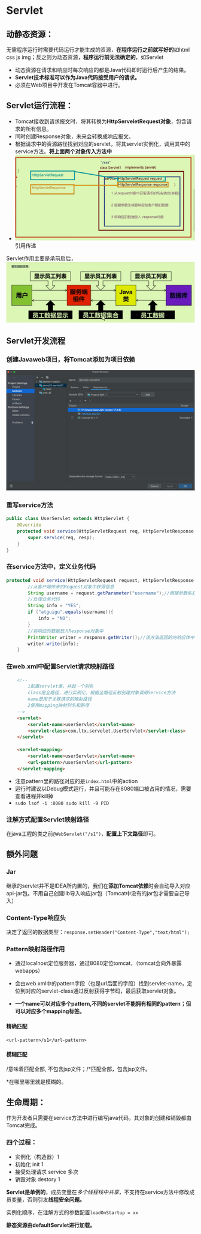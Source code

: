 # Servlet

## 动静态资源：

无需程序运行时需要代码运行才能生成的资源，**在程序运行之前就写好的**如html css js img；反之则为动态资源，**程序运行前无法确定的**，如Servlet

- 动态资源在请求和响应时每次响应的都是Java代码即时运行后产生的结果。
- **Servlet技术标准可以作为Java代码接受用户的请求。**
- 必须在Web项目中开发在Tomcat容器中进行。

## Servlet运行流程：

- Tomcat接收到请求报文时，将其转换为**HttpServeletRequest对象**，包含请求的所有信息。
- 同时创建Response对象，未来会转换成响应报文。
- 根据请求中的资源路径找到对应的servlet，将其servlet实例化，调用其中的service方法。**将上面两个对象传入方法中**
- <img src="../Pic/image-20240106232541939.png" alt="image-20240106232541939" style="zoom:50%;" />引用传递

Servlet作用主要是承前启后，<img src="../Pic/image-20240106233529348.png" alt="image-20240106233529348" style="zoom:50%;" />

## Servlet开发流程

### 创建Javaweb项目，将Tomcat添加为项目依赖

<img src="../Pic/image-20240107163707401.png" alt="image-20240107163707401" style="zoom:50%;" />

### 重写service方法

```java
public class UserServlet extends HttpServlet {
    @Override
    protected void service(HttpServletRequest req, HttpServletResponse resp) throws ServletException, IOException {
        super.service(req, resp);
    }
}
```

### 在service方法中，定义业务代码

```java
protected void service(HttpServletRequest request, HttpServletResponse response) throws ServletException, IOException {
        //从客户端传来的Request对象中获得信息
        String username = request.getParameter("username");//根据参数名获取参数值，可能在url或者请求体中
        //处理业务代码
        String info = "YES";
        if ("atguigu".equals(username)){
            info = "NO";
        }
        //将响应的数据放入Response对象中
        PrintWriter writer = response.getWriter();//该方法返回的向响应体中打印字符的打印流
        writer.write(info);
    }
```



### 在web.xml中配置Servlet请求映射路径

```html
    <!--
        1配置servlet类，并起一个别名
        class是全路径，进行实例化，根据全路径反射创建对象调用Service方法
        name是用于关联请求的映射路径
        2使用mapping映射别名和路径
    -->
    <servlet>
        <servlet-name>userServlet</servlet-name>
        <servlet-class>com.ltx.servelet.UserServlet</servlet-class>
    </servlet>

    <servlet-mapping>
        <servlet-name>userServlet</servlet-name>
        <url-pattern>/userServlet</url-pattern>
    </servlet-mapping>
```

- 注意pattern里的路径对应的是`index.html`中的action
- 运行时建议以Debug模式运行，并且可能存在8080端口被占用的情况，需要查看进程并kill掉
- `sudo lsof -i :8080 sudo kill -9 PID`

### 注解方式配置Servlet映射路径

在java工程的类之前`@WebServlet("/s1")`，**配置上下文路径**即可。

## 额外问题

### Jar

继承的servlet并不是IDEA所内置的，我们在**添加Tomcat依赖**时会自动导入对应api-jar包。不用自己创建lib导入响应jar包（Tomcat中没有的jar包才需要自己导入）

### Content-Type响应头

决定了返回的数据类型：`response.setHeader("Content-Type","text/html");`

### Pattern映射路径作用

- 通过localhost定位服务器，通过8080定位tomcat，（tomcat会向外暴露webapps）

- 会由web.xml中的pattern字段（也是url后面的字段）找到servlet-name，定位到对应的servlet-class通过反射获得字节码，最后获取servlet对象。
- **一个name可以对应多个pattern,不同的servlet不能拥有相同的pattern；但可以对应多个mapping标签。**

#### 精确匹配

`<url-pattern>/s1</url-pattern>`

#### 模糊匹配

/意味着匹配全部, 不包含jsp文件；/*匹配全部，包含jsp文件。

*在哪里哪里就是模糊的。

## 生命周期：

作为开发者只需要在service方法中进行编写java代码，其对象的创建和销毁都由Tomcat完成。

### 四个过程：

- 实例化（构造器）1
- 初始化 init 1
- 接受处理请求 service 多次
- 销毁对象 destory 1

**Servlet是单例的**，成员变量在*多个线程栈中共享*，不支持在service方法中修改成员变量，否则引发**线程安全问题。**

实例化顺序，在注解方式的参数配置`loadOnStartup = xx`

**静态资源由defaultServlet进行加载。**